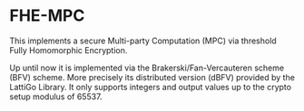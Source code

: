 # FHE-MPC
This implements a secure Multi-party Computation (MPC) via threshold Fully Homomorphic Encryption.

Up until now it is implemented via the Brakerski/Fan-Vercauteren scheme (BFV) scheme. More precisely its distributed version (dBFV) provided by the LattiGo Library.
It only supports integers and output values up to the crypto setup modulus of 65537.
